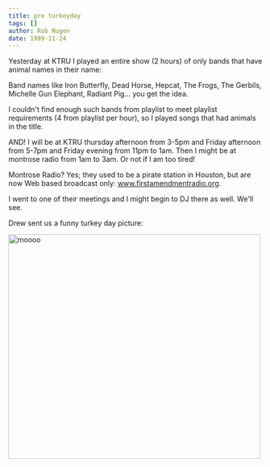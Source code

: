 ```yaml
---
title: pre turkeyday
tags: []
author: Rob Nugen
date: 1999-11-24
---
```


Yesterday at KTRU I played an entire show (2 hours) of only bands that have
animal names in their name:

Band names like Iron Butterfly, Dead Horse, Hepcat, The Frogs, The Gerbils, 
Michelle Gun Elephant, Radiant Pig...  you get the idea.

I couldn't find enough such bands from playlist to meet playlist requirements
(4 from playlist per hour), so I played songs that had animals in the title.

AND!
I will be at KTRU thursday afternoon from 3-5pm and Friday afternoon
from 5-7pm  and Friday evening from 11pm to 1am.  Then I might be at
montrose radio from 1am to 3am.  Or not if I am too tired!

Montrose Radio?  Yes; they used to be a pirate station in Houston, but are
now Web based broadcast only:  <a href="http://www.firstamendmentradio.org">www.firstamendmentradio.org</a>.

I went to one of their meetings and I might begin to DJ there as well.
We'll see.

Drew sent us a funny turkey day picture:

<a href="/journal/images/1999/turkey.jpg"><img src="/journal/images/1999/turkey.jpg" width="500" height="446" alt=moooo></a>
